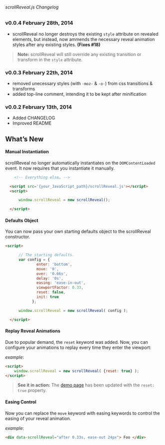 ###### scrollReveal.js Changelog

###  v0.0.4  February 28th, 2014

* scrollReveal no longer destroys the existing `style` attribute on revealed elements, but instead, now ammends the necessary reveal animation styles after any existing styles. **(Fixes #18)**

>**Note:** scrollReveal will still override any existing transition or transform in the `style` attribute.

###  v0.0.3  February 22th, 2014

* removed unecessary styles (with `-moz-` & `-o-`) from css transitions & transforms
* added top-line comment, intending it to be kept after minification

###  v0.0.2  February 13th, 2014

* Added CHANGELOG
* Improved README

What’s New
----------
#### Manual Instantiation
scrollReveal no longer automatically instantiates on the `DOMContentLoaded` event. It now requires that you instantiate it manually.

```html
    <!-- Everything else… -->

  <script src='{your_JavaScript_path}/scrollReveal.js'></script>
  <script>

      window.scrollReveal = new scrollReveal();

  </script>
```
#### Defaults Object

You can now pass your own starting defaults object to the scrollReveal constructor.

```html
<script>

      // The starting defaults.
      var config = {
              enter: 'bottom',
              move: '0',
              over: '0.66s',
              delay: '0s',
              easing: 'ease-in-out',
              viewportFactor: 0.33,
              reset: false,
              init: true
            };

      window.scrollReveal = new scrollReveal( config );

  </script>
```
#### Replay Reveal Animations
Due to popular demand, the `reset` keyword was added. Now, you can configure your animations to replay every time they enter the viewport:

*example*:
```html
<script>
    window.scrollReveal = new scrollReveal( {reset: true} );
</script>
```

>**See it in action:** The [demo page](http://julianlloyd.me/scrollreveal) has been updated with the `reset: true` property.

#### Easing Control
Now you can replace the `move` keyword with easing keywords to control the easing of your reveal animation.

*example*:
```html
<div data-scrollReveal="after 0.33s, ease-out 24px"> Foo </div>
```
